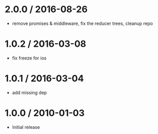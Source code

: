 
2.0.0 / 2016-08-26
==================

  * remove promises & middleware, fix the reducer trees, cleanup repo

1.0.2 / 2016-03-08
==================

  * fix freeze for ios

1.0.1 / 2016-03-04
==================

  * add missing dep

1.0.0 / 2010-01-03
==================

  * Initial release
